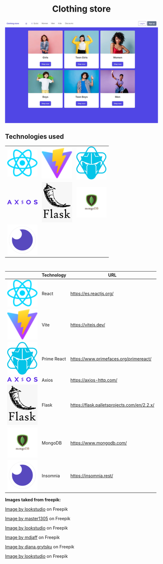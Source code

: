 
<h1 style="text-align: center;">Clothing store</h1>

<img title="Home image" alt="Home image" src="./public/images/home-page.JPG">

<br />

## Technologies used
<table align="center">

  </tr>
    <td>
        <img alt="" src="./public/images/../../src/assets/react.svg" width="100">
    </td>
    <td>
        <img alt="" src="./public/images/../vite.svg" width="100">
    </td>
     <td>
        <img alt="" src="./public/images/primereact-logo.png" width="100">
    </td>
  </tr>

  </tr>
    <td>
        <img alt="" src="./public/images/axios-logo.svg" width="100">
    </td>
    <td>
        <img alt="" src="./public/images/flask-logo.png" width="100">
    </td>
     <td>
        <img alt="" src="./public/images/modo-db-logo.jpg" width="100">
    </td>
  </tr>
  </tr>
    <td>
        <img alt="" src="./public/images/insomnia-logo.png" width="100">
    </td>
  </tr>
</table>

<br/>

<div align="center">

|  | Technology | URL |
| ---  | ---        | --- |
|<img alt="" src="./public/images/../../src/assets/react.svg" width="100">| React | <a href="URL"> https://es.reactjs.org/</a>  |
|<img alt="" src="./public/vite.svg" width="100">| Vite | <a href="URL">	https://vitejs.dev/</a>  |
|<img alt="" src="./public/images/primereact-logo.png" width="100">| Prime React | <a href="URL">https://www.primefaces.org/primereact/	</a>  |
|<img alt="" src="./public/images/axios-logo.svg" width="100">| Axios | <a href="URL">https://axios-http.com/	</a>  |
|<img alt="" src="./public/images/flask-logo.png" width="100">| Flask | <a href="URL">https://flask.palletsprojects.com/en/2.2.x/</a>  |
|<img alt="" src="./public/images/modo-db-logo.jpg" width="100">| MongoDB | <a href="URL">https://www.mongodb.com/</a>  |
|<img alt="" src="./public/images/insomnia-logo.png" width="100">| Insomnia | <a href="URL">https://insomnia.rest/</a>  |

</div>

**Images taked from freepik:**

<a href="https://www.freepik.com/free-photo/joyful-preteen-kid-with-curly-hair-laughing-camera-studio-shot-carefree-little-girl-isolated-pink-background_12431989.htm#query=child&position=13&from_view=search">Image by lookstudio</a> on Freepik

<a href="https://www.freepik.com/free-photo/asian-teenager-s-portrait-isolated-blue-studio-background-beautiful-female-brunette-model-with-long-hair-concept-human-emotions-facial-expression-sales-ad-happy-winning-bet-concept_12265414.htm#query=teen%20girl&position=2&from_view=search">Image by master1305</a> on Freepik

<a href="https://www.freepik.com/free-photo/front-view-refined-woman-with-black-curly-hair_12860192.htm#page=4&position=19&from_view=author">Image by lookstudio</a> on Freepik

<a href="https://www.freepik.com/free-photo/front-view-cute-boy-white-t-shirt-yellow-jeans-holding-green-skateboard-blue-space_8252507.htm#query=boy&position=1&from_view=search">Image by mdjaff</a> on Freepik

<a href="https://www.freepik.com/free-photo/young-curly-man-with-thumbs-up-isolated-blue-wall_8472689.htm#query=young%20man&position=11&from_view=search">Image by diana.grytsku</a> on Freepik

<a href="https://www.freepik.com/free-photo/curly-funny-male-model-jumping-laughing-joyful-young-man-t-shirt-jeans-dancing_13462326.htm#query=man&position=3&from_view=search">Image by lookstudio</a> on Freepik